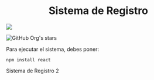 <h1 align="center">Sistema de Registro</h1>

<p align="left">
   <img src="https://img.shields.io/badge/STATUS-EN%20DESAROLLO-green">
   </p>

![GitHub Org's stars](https://img.shields.io/github/stars/YeriRangel?style=social)

Para ejecutar el sistema, debes poner:

```npm install react```

Sistema de Registro 2
